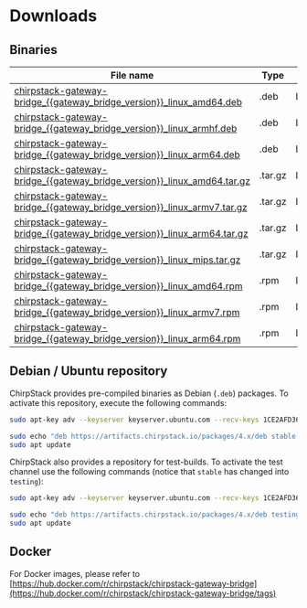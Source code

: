 # Downloads

## Binaries

| File name | Type | OS | Arch |
| --------- | ---- | -- | ---- |
| [chirpstack-gateway-bridge_{{gateway_bridge_version}}_linux_amd64.deb](https://artifacts.chirpstack.io/downloads/chirpstack-gateway-bridge/chirpstack-gateway-bridge_{{gateway_bridge_version}}_linux_amd64.deb) | .deb | Linux   | amd64 |
| [chirpstack-gateway-bridge_{{gateway_bridge_version}}_linux_armhf.deb](https://artifacts.chirpstack.io/downloads/chirpstack-gateway-bridge/chirpstack-gateway-bridge_{{gateway_bridge_version}}_linux_armv7.deb) | .deb | Linux   | armv7 |
| [chirpstack-gateway-bridge_{{gateway_bridge_version}}_linux_arm64.deb](https://artifacts.chirpstack.io/downloads/chirpstack-gateway-bridge/chirpstack-gateway-bridge_{{gateway_bridge_version}}_linux_arm64.deb) | .deb | Linux   | arm64 |
| [chirpstack-gateway-bridge_{{gateway_bridge_version}}_linux_amd64.tar.gz](https://artifacts.chirpstack.io/downloads/chirpstack-gateway-bridge/chirpstack-gateway-bridge_{{gateway_bridge_version}}_linux_amd64.tar.gz) | .tar.gz | Linux | amd64 |
| [chirpstack-gateway-bridge_{{gateway_bridge_version}}_linux_armv7.tar.gz](https://artifacts.chirpstack.io/downloads/chirpstack-gateway-bridge/chirpstack-gateway-bridge_{{gateway_bridge_version}}_linux_armv7.tar.gz) | .tar.gz | Linux | armv7 |
| [chirpstack-gateway-bridge_{{gateway_bridge_version}}_linux_arm64.tar.gz](https://artifacts.chirpstack.io/downloads/chirpstack-gateway-bridge/chirpstack-gateway-bridge_{{gateway_bridge_version}}_linux_arm64.tar.gz) | .tar.gz | Linux | arm64 |
| [chirpstack-gateway-bridge_{{gateway_bridge_version}}_linux_mips.tar.gz](https://artifacts.chirpstack.io/downloads/chirpstack-gateway-bridge/chirpstack-gateway-bridge_{{gateway_bridge_version}}_linux_mips.tar.gz) | .tar.gz | Linux | mips |
| [chirpstack-gateway-bridge_{{gateway_bridge_version}}_linux_amd64.rpm](https://artifacts.chirpstack.io/downloads/chirpstack-gateway-bridge/chirpstack-gateway-bridge_{{gateway_bridge_version}}_linux_amd64.rpm) | .rpm | Linux   | amd64 |
| [chirpstack-gateway-bridge_{{gateway_bridge_version}}_linux_armv7.rpm](https://artifacts.chirpstack.io/downloads/chirpstack-gateway-bridge/chirpstack-gateway-bridge_{{gateway_bridge_version}}_linux_armv7.rpm) | .rpm | Linux   | armv7 |
| [chirpstack-gateway-bridge_{{gateway_bridge_version}}_linux_arm64.rpm](https://artifacts.chirpstack.io/downloads/chirpstack-gateway-bridge/chirpstack-gateway-bridge_{{gateway_bridge_version}}_linux_arm64.rpm) | .rpm | Linux   | arm64 |

## Debian / Ubuntu repository

ChirpStack provides pre-compiled binaries as Debian (`.deb`) packages. To
activate this repository, execute the following commands:

```bash
sudo apt-key adv --keyserver keyserver.ubuntu.com --recv-keys 1CE2AFD36DBCCA00

sudo echo "deb https://artifacts.chirpstack.io/packages/4.x/deb stable main" | sudo tee /etc/apt/sources.list.d/chirpstack_4.list
sudo apt update
```

ChirpStack also provides a repository for test-builds. To activate the test
channel use the following commands (notice that `stable` has changed into `testing`):

```bash
sudo apt-key adv --keyserver keyserver.ubuntu.com --recv-keys 1CE2AFD36DBCCA00

sudo echo "deb https://artifacts.chirpstack.io/packages/4.x/deb testing main" | sudo tee /etc/apt/sources.list.d/chirpstack_4.list
sudo apt update
```

## Docker

For Docker images, please refer to
[https://hub.docker.com/r/chirpstack/chirpstack-gateway-bridge](https://hub.docker.com/r/chirpstack/chirpstack-gateway-bridge/tags)
